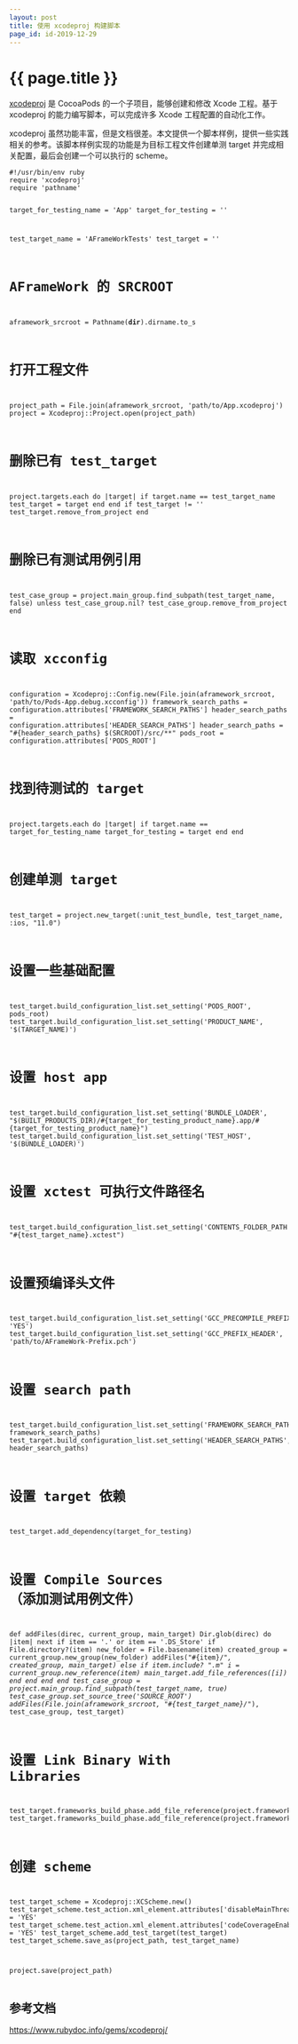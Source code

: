 ```yaml
---
layout: post
title: 使用 xcodeproj 构建脚本
page_id: id-2019-12-29
---
```


<h1 class="">{{ page.title }}</h1>

<a href="https://github.com/CocoaPods/Xcodeproj" target="_blank">xcodeproj</a> 是 CocoaPods 的一个子项目，能够创建和修改 Xcode 工程。基于 xcodeproj 的能力编写脚本，可以完成许多 Xcode 工程配置的自动化工作。

xcodeproj 虽然功能丰富，但是文档很差。本文提供一个脚本样例，提供一些实践相关的参考。该脚本样例实现的功能是为目标工程文件创建单测 target 并完成相关配置，最后会创建一个可以执行的 scheme。

<div class="code"><pre><code>#!/usr/bin/env ruby
require 'xcodeproj'
require 'pathname'

target_for_testing_name = 'App'
target_for_testing = ''

test_target_name = 'AFrameWorkTests'
test_target = ''

# AFrameWork 的 SRCROOT
aframework_srcroot = Pathname(__dir__).dirname.to_s

# 打开工程文件
project_path = File.join(aframework_srcroot, 'path/to/App.xcodeproj')
project = Xcodeproj::Project.open(project_path)

# 删除已有 test_target
project.targets.each do |target|
  if target.name == test_target_name
    test_target = target
  end
end
if test_target != ''
  test_target.remove_from_project
end
# 删除已有测试用例引用
test_case_group = project.main_group.find_subpath(test_target_name, false)
unless test_case_group.nil?
  test_case_group.remove_from_project
end

# 读取 xcconfig
configuration = Xcodeproj::Config.new(File.join(aframework_srcroot, 'path/to/Pods-App.debug.xcconfig'))
framework_search_paths = configuration.attributes['FRAMEWORK_SEARCH_PATHS']
header_search_paths = configuration.attributes['HEADER_SEARCH_PATHS']
header_search_paths = "#{header_search_paths} $(SRCROOT)/src/**"
pods_root = configuration.attributes['PODS_ROOT']

# 找到待测试的 target
project.targets.each do |target|
  if target.name == target_for_testing_name
    target_for_testing = target
  end
end

# 创建单测 target
test_target = project.new_target(:unit_test_bundle, test_target_name, :ios, "11.0")

# 设置一些基础配置
test_target.build_configuration_list.set_setting('PODS_ROOT', pods_root)
test_target.build_configuration_list.set_setting('PRODUCT_NAME', '$(TARGET_NAME)')
# 设置 host app
test_target.build_configuration_list.set_setting('BUNDLE_LOADER', "$(BUILT_PRODUCTS_DIR)/#{target_for_testing_product_name}.app/#{target_for_testing_product_name}")
test_target.build_configuration_list.set_setting('TEST_HOST', '$(BUNDLE_LOADER)')
# 设置 xctest 可执行文件路径名
test_target.build_configuration_list.set_setting('CONTENTS_FOLDER_PATH', "#{test_target_name}.xctest")
# 设置预编译头文件
test_target.build_configuration_list.set_setting('GCC_PRECOMPILE_PREFIX_HEADER', 'YES')
test_target.build_configuration_list.set_setting('GCC_PREFIX_HEADER', 'path/to/AFrameWork-Prefix.pch')
# 设置 search path
test_target.build_configuration_list.set_setting('FRAMEWORK_SEARCH_PATHS', framework_search_paths)
test_target.build_configuration_list.set_setting('HEADER_SEARCH_PATHS', header_search_paths)
# 设置 target 依赖
test_target.add_dependency(target_for_testing)
# 设置 Compile Sources （添加测试用例文件）
def addFiles(direc, current_group, main_target)
  Dir.glob(direc) do |item|
    next if item == '.' or item == '.DS_Store'
    if File.directory?(item)
      new_folder = File.basename(item)
      created_group = current_group.new_group(new_folder)
      addFiles("#{item}/*", created_group, main_target)
    else
      if item.include? ".m"
        i = current_group.new_reference(item)
        main_target.add_file_references([i])
      end
    end
  end
end
test_case_group = project.main_group.find_subpath(test_target_name, true)
test_case_group.set_source_tree('SOURCE_ROOT')
addFiles(File.join(aframework_srcroot, "#{test_target_name}/*"), test_case_group, test_target)

# 设置 Link Binary With Libraries
test_target.frameworks_build_phase.add_file_reference(project.frameworks_group.new_reference('/Applications/Xcode.app/Contents/Developer/Platforms/iPhoneOS.platform/Developer/SDKs/iPhoneOS.sdk/System/Library/Frameworks/Foundation.framework'))
test_target.frameworks_build_phase.add_file_reference(project.frameworks_group.new_reference('/Applications/Xcode.app/Contents/Developer/Platforms/iPhoneOS.platform/Developer/SDKs/iPhoneOS.sdk/System/Library/Frameworks/UIKit.framework'))

# 创建 scheme
test_target_scheme = Xcodeproj::XCScheme.new()
test_target_scheme.test_action.xml_element.attributes['disableMainThreadChecker'] = 'YES'
test_target_scheme.test_action.xml_element.attributes['codeCoverageEnabled'] = 'YES'
test_target_scheme.add_test_target(test_target)
test_target_scheme.save_as(project_path, test_target_name)

project.save(project_path)
</code></pre></div>

<h2>参考文档</h2>

<a href="https://www.rubydoc.info/gems/xcodeproj/" target="_blank">https://www.rubydoc.info/gems/xcodeproj/</a>
